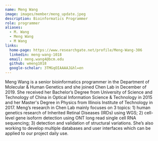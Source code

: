 ```yaml
---
name: Meng Wang
image: images/member/meng_update.jpeg
description: Bioinformatics Programmer
role: programmer
aliases:
  - M. Wang
  - Meng Wang
  - M Wang
links:
  home-page: https://www.researchgate.net/profile/Meng-Wang-306
  linkedin: meng-wang-1018
  email: meng.wang4@bcm.edu
  github: wmeng1018
  google-scholar: 3TMGqOIAAAAJ&hl=en
---
```


Meng Wang is a senior bioinformatics programmer in the Department of Molecular & Human Genetics and she joined Chen Lab in December of 2019. She received her Bachelor’s Degree from University of Science and Technology of China in Optical Information Science & Technology in 2015 and her Master's Degree in Physics from Illinois Institute of Technology in 2017. Meng’s research in Chen Lab mainly focuses on 3 topics: 1) human genetics research of Inherited Retinal Diseases (IRDs) using WGS;  2) cell-level gene isoform detection using ONT long read single cell RNA sequencing; 3) detection and validation of structural variations. She’s also working to develop multiple databases and user interfaces which can be applied to our project daily use.
